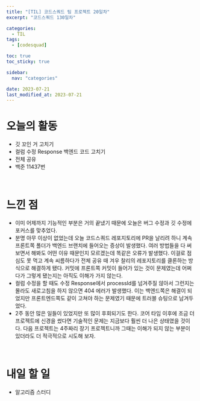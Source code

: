 ```yaml
---
title: "[TIL] 코드스쿼드 팀 프로젝트 20일차"
excerpt: "코드스쿼드 130일차"

categories:
  - TIL
tags:
  - [codesquad]

toc: true
toc_sticky: true

sidebar:
  nav: "categories"

date: 2023-07-21
last_modified_at: 2023-07-21
---
```


# 오늘의 활동

- 깃 꼬인 거 고치기
- 컬럼 수정 Response 백엔드 코드 고치기
- 전체 공유
- 백준 11437번

<br>

# 느낀 점

- 이미 어제까지 기능적인 부분은 거의 끝냈기 때문에 오늘은 버그 수정과 깃 수정에 포커스를 맞추었다.
- 분명 아무 이상이 없었는데 오늘 코드스쿼드 레포지토리에 PR을 날리려 하니 계속 프론트쪽 폴더가 백엔드 브랜치에 들어오는 증상이 발생했다. 여러 방법들을 다 써보면서 해봐도 어떤 이유 때문인지 모르겠는데 똑같은 오류가 발생했다. 이걸로 점심도 못 먹고 계속 씨름하다가 전체 공유 때 겨우 찰리의 레포지토리를 클론하는 방식으로 해결하게 됐다. 커밋에 프론트쪽 커밋이 들어가 있는 것이 문제였는데 어쩌다가 그렇게 됐는지는 아직도 이해가 가지 않는다.
- 컬럼 수정을 할 때도 수정 Response에서 processId를 넘겨주질 않아서 그런지는 몰라도 새로고침을 하지 않으면 404 에러가 발생했다. 이는 백엔드쪽은 해결이 되었지만 프론트엔드쪽도 같이 고쳐야 하는 문제였기 때문에 트러블 슈팅으로 남겨두었다.
- 2주 동안 많은 일들이 있었지만 또 많이 후회되기도 한다. 코어 타임 이후에 조금 더 프로젝트에 신경을 썼다면 기술적인 문제는 지금보다 훨씬 더 나은 상태였을 것이다. 다음 프로젝트는 4주짜리 장기 프로젝트니까 그때는 이해가 되지 않는 부분이 있더라도 더 적극적으로 시도해 보자.

<br>

# 내일 할 일

- 알고리즘 스터디
